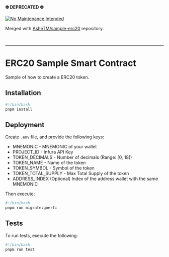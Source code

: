 **⛔️ DEPRECATED ⛔️**

[![No Maintenance Intended](http://unmaintained.tech/badge.svg)](http://unmaintained.tech/)

Merged with [AsheTM/sample-erc20](https://github.com/AsheTM/sample-erc20) repository.

<br>

---

# ERC20 Sample Smart Contract

Sample of how to create a ERC20 token.

## Installation

```bash
#!/bin/bash
pnpm install
```

## Deployment

Create ```.env``` file, and provide the following keys: 

* MNEMONIC - MNEMONIC of your wallet
* PROJECT_ID - Infura API Key
* TOKEN_DECIMALS - Number of decimals (Range: [0, 18])
* TOKEN_NAME - Name of the token
* TOKEN_SYMBOL - Symbol of the token
* TOKEN_TOTAL_SUPPLY - Max Total Supply of the token
* ADDRESS_INDEX (Optional) Index of the address wallet with the same MNEMONIC

Then execute: 

```bash
#!/bin/bash
pnpm run migrate:goerli
```

## Tests

To run tests, execute the following: 

```bash
#!/bin/bash
pnpm run test
```
